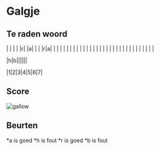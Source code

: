 # Galgje

## Te raden woord

| | | | |r| |a| | | |r|a| | | | | | | | | | | | | | | | | | | | | | | | | | | | | | | |


|h|b||||||

|1|2|3|4|5|6|7|

## Score
![gallow](./images/2.png)

## Beurten
*a is goed 
*h is fout
*r is goed
*b is fout

